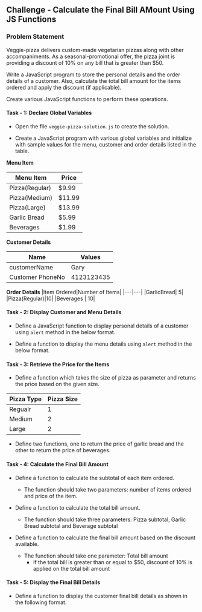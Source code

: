 ## Challenge - Calculate the Final Bill AMount Using JS Functions

### Problem Statement

Veggie-pizza delivers custom-made vegetarian pizzas along with other accompaniments. As a seasonal-promotional offer, the pizza joint is providing a discount of 10% on any bill that is greater than $50.​

Write a JavaScript program to store the personal details and the order details of a customer. Also, calculate the total bill amount for the items ordered and apply the discount (if applicable).​

Create various JavaScript functions to ​perform these operations.

#### Task - 1: Declare Global Variables

- Open the file `veggie-pizza-solution.js` to create the solution.​

- Create a JavaScript program with various global variables and initialize with sample values for the menu, customer and order details listed in the table.

**Menu Item**

|Menu Item|Price|
|---|---|
|Pizza(Regular)|$9.99
|Pizza(Medium)|$11.99
|Pizza(Large)|$13.99
|Garlic Bread|$5.99
|Beverages|$1.99

**Customer Details**

|Name|Values|
|-|-|
|customerName| 	Gary|	
|Customer PhoneNo| 	4123123435|	

**Order Details**
|Item Ordered|Number of Items|
|---|---|
|GarlicBread| 	5|
|Pizza(Regular)|10|
|Beverages |	10|

#### Task - 2: Display Customer and Menu Details

- Define a JavaScript function to display personal details of a customer using `alert` method in the below format.

- Define a function to display the menu details using `alert` method in the below format.

#### Task - 3: Retrieve the Price for the Items​

- Define a function which takes the size of pizza as parameter and returns the price based on the given size. ​

|Pizza Type|Pizza Size|
|--|--|
|Regualr|1
|Medium|2
|Large|2

- Define two functions, one to return the price of garlic bread and the other to return the price of beverages.


#### Task - 4: Calculate the Final Bill Amount​

- Define a function to calculate the subtotal of each item ordered.​
    - The function should take two parameters: number of items ordered and price of the item.​

- Define a function to calculate the total bill amount.​
    - The function should take three parameters: Pizza subtotal, Garlic Bread subtotal and Beverage subtotal​

- Define a function to calculate the final bill amount based on the discount available.​
    - The function should take one parameter: Total bill amount​
        - If the total bill is greater than or equal to $50, discount of 10% is applied on the total bill amount​

#### Task - 5: Display the Final Bill Details

- Define a function to display the customer final bill details as shown in the following format.​

